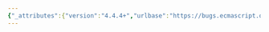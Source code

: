 ```yaml
---
{"_attributes":{"version":"4.4.4+","urlbase":"https://bugs.ecmascript.org/","maintainer":"dherman@mozilla.com"},"bug":{"bug_id":1604,"creation_ts":"2013-07-30 09:25:00 -0700","short_desc":"8.1.6.2, Table 8: Spelling \"retrive\" -> \"retrieve\", spurious \"an object\"","delta_ts":"2013-08-23 08:22:31 -0700","product":"Draft for 6th Edition","component":"editorial issue","version":"Rev 16: July 15, 2013 Draft","rep_platform":"All","op_sys":"All","bug_status":"RESOLVED","resolution":"FIXED","priority":"Normal","bug_severity":"minor","everconfirmed":true,"reporter":{"uid":"andrebargull","name":"André Bargull"},"assigned_to":{"uid":"allen","name":"Allen Wirfs-Brock"},"long_desc":[{"commentid":4576,"comment_count":0,"who":{"uid":"andrebargull","name":"André Bargull"},"bug_when":"2013-07-30 09:25:20 -0700","thetext":"Entry for [[GetInheritance]] :\n\n- Remove \"an object.\"\n\n\nEntry for [[Invoke]] :\n\n- Change \"Retrive\" to \"Retrieve\""},{"commentid":4824,"comment_count":1,"who":{"uid":"allen","name":"Allen Wirfs-Brock"},"bug_when":"2013-08-07 17:22:54 -0700","thetext":"fixed in rev17 editor's draft"},{"commentid":5078,"comment_count":2,"who":{"uid":"allen","name":"Allen Wirfs-Brock"},"bug_when":"2013-08-23 08:22:31 -0700","thetext":"fixed in rev17, August 23, 2013 draft"}]}}
---
```

